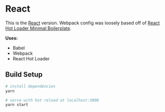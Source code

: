 # React

This is the [React](https://reactjs.org/) version. Webpack config was loosely based off of [React Hot Loader Minimal Boilerplate](https://github.com/wkwiatek/react-hot-loader-minimal-boilerplate).

**Uses:**
 - Babel
 - Webpack
 - React Hot Loader

 ## Build Setup

``` bash
# install dependencies
yarn

# serve with hot reload at localhost:3000
yarn start
```